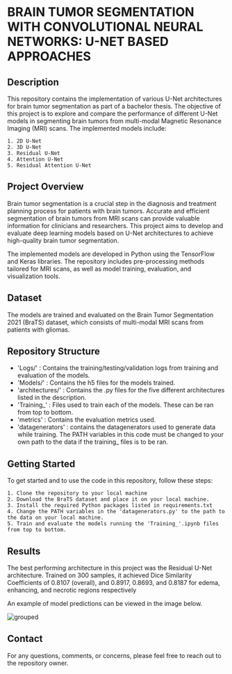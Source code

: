 
# BRAIN TUMOR SEGMENTATION WITH CONVOLUTIONAL NEURAL NETWORKS: U-NET BASED APPROACHES

## Description
This repository contains the implementation of various U-Net architectures for brain tumor segmentation as part of a bachelor thesis. The objective of this project is to explore and compare the performance of different U-Net models in segmenting brain tumors from multi-modal Magnetic Resonance Imaging (MRI) scans. The implemented models include:

    1. 2D U-Net
    2. 3D U-Net
    3. Residual U-Net
    4. Attention U-Net
    5. Residual Attention U-Net

## Project Overview
Brain tumor segmentation is a crucial step in the diagnosis and treatment planning process for patients with brain tumors. Accurate and efficient segmentation of brain tumors from MRI scans can provide valuable information for clinicians and researchers. This project aims to develop and evaluate deep learning models based on U-Net architectures to achieve high-quality brain tumor segmentation.

The implemented models are developed in Python using the TensorFlow and Keras libraries. The repository includes pre-processing methods tailored for MRI scans, as well as model training, evaluation, and visualization tools.

## Dataset
The models are trained and evaluated on the Brain Tumor Segmentation 2021 (BraTS) dataset, which consists of multi-modal MRI scans from patients with gliomas.

## Repository Structure
* 'Logs/' : Contains the training/testing/validation logs from training and evaluation of the models. 
* 'Models/' : Contains the h5 files for the models trained. 
* 'architectures/' : Contains the .py files for the five different architectures listed in the description. 
* 'Training_' : Files used to train each of the models. These can be ran from top to bottom.
* 'metrics' : Contains the evaluation metrics used. 
* 'datagenerators' : contains the datagenerators used to generate data while training. The PATH variables in this code must be changed to your own path to the data if the training_ files is to be ran. 

## Getting Started
To get started and to use the code in this repository, follow these steps:

    1. Clone the repository to your local machine
    2. Download the BraTS dataset and place it on your local machine.
    3. Install the required Python packages listed in requirements.txt
    4. Change the PATH variables in the 'datagenerators.py' to the path to the data on your local machine. 
    5. Train and evaluate the models running the 'Training_'.ipynb files from top to bottom. 

## Results
The best performing architecture in this project was the Residual U-Net architecture. Trained on 300 samples, it achieved Dice Similarity Coefficients of 0.8107 (overall), and 0.8917, 0.8693, and 0.8187 for edema, enhancing, and necrotic
regions respectively

An example of model predictions can be viewed in the image below. 

![grouped](https://user-images.githubusercontent.com/93523562/233627559-ed45f608-bdf9-4d8b-9452-d0045cde1126.png)

## Contact
For any questions, comments, or concerns, please feel free to reach out to the repository owner. 

